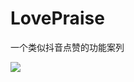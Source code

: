 # LovePraise
一个类似抖音点赞的功能案列
<html>
   <img src="https://github.com/Liuruiwen/LovePraise/blob/master/picture/device-2018-04-04-180502.gif"/>
</html>
